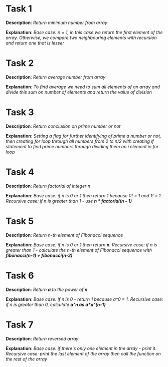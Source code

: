# Task 1

**Description**: *Return minimum number from array*

**Explanation**: *Base case: n = 1, in this case we return the first element of the array. Otherwise, we compare two neighbouring elements with recursion and return one that is lesser*


# Task 2

**Description**: *Return average number from array*

**Explanation**: *To find average we need to sum all elements of an array and divide this sum on number of elements and return the value of division*


# Task 3

**Description**: *Return conclusion on prime number or not*

**Explanation**: *Setting a flag for further identifying of prime a number or not, then creating for loop through all numbers from 2 to n/2 with creating if statement to find prime numbers through dividing them on i element in for loop*


# Task 4

**Description**: *Return factorial of integer n* 

**Explanation**: _Base case: if n is 0 or 1 then return 1 because 0! = 1 and 1! = 1. Recursive case: if n is greater than 1 - use __n * factorial(n - 1)___


# Task 5

**Description**: *Return n-th element of Fibonacci sequence*

**Explanation**: _Base case: if n is 0 or 1 then return **n**. Recursive case: if n is greater than 1 - calculate the n-th element of Fibonacci sequence with **fibonacci(n-1) + fibonacci(n-2)**_


# Task 6

**Description**: *Return __a__ to the power of __n__*

**Explanation**: _Base case: if n is 0 - return 1 because a^0 = 1. Recursive case: if n is greater than 0, calculate **a^n as a*a^(n-1)**_


# Task 7

**Description**: *Return reversed array*

**Explanation**: *Base case: if there's only one element in the array - print it. Recursive case: print the last element of the array then call the function on the rest of the array*
